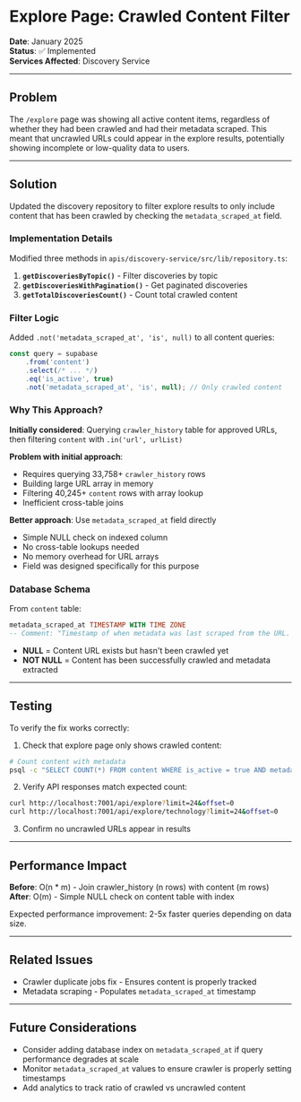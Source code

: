 # Explore Page: Crawled Content Filter

**Date**: January 2025  
**Status**: ✅ Implemented  
**Services Affected**: Discovery Service

---

## Problem

The `/explore` page was showing all active content items, regardless of whether they had been crawled and had their metadata scraped. This meant that uncrawled URLs could appear in the explore results, potentially showing incomplete or low-quality data to users.

---

## Solution

Updated the discovery repository to filter explore results to only include content that has been crawled by checking the `metadata_scraped_at` field.

### Implementation Details

Modified three methods in `apis/discovery-service/src/lib/repository.ts`:

1. **`getDiscoveriesByTopic()`** - Filter discoveries by topic
2. **`getDiscoveriesWithPagination()`** - Get paginated discoveries  
3. **`getTotalDiscoveriesCount()`** - Count total crawled content

### Filter Logic

Added `.not('metadata_scraped_at', 'is', null)` to all content queries:

```typescript
const query = supabase
    .from('content')
    .select(/* ... */)
    .eq('is_active', true)
    .not('metadata_scraped_at', 'is', null); // Only crawled content
```

### Why This Approach?

**Initially considered**: Querying `crawler_history` table for approved URLs, then filtering `content` with `.in('url', urlList)`

**Problem with initial approach**:
- Requires querying 33,758+ `crawler_history` rows
- Building large URL array in memory
- Filtering 40,245+ `content` rows with array lookup
- Inefficient cross-table joins

**Better approach**: Use `metadata_scraped_at` field directly
- Simple NULL check on indexed column
- No cross-table lookups needed
- No memory overhead for URL arrays
- Field was designed specifically for this purpose

### Database Schema

From `content` table:
```sql
metadata_scraped_at TIMESTAMP WITH TIME ZONE
-- Comment: "Timestamp of when metadata was last scraped from the URL. NULL means never scraped."
```

- **NULL** = Content URL exists but hasn't been crawled yet
- **NOT NULL** = Content has been successfully crawled and metadata extracted

---

## Testing

To verify the fix works correctly:

1. Check that explore page only shows crawled content:
```bash
# Count content with metadata
psql -c "SELECT COUNT(*) FROM content WHERE is_active = true AND metadata_scraped_at IS NOT NULL;"
```

2. Verify API responses match expected count:
```bash
curl http://localhost:7001/api/explore?limit=24&offset=0
curl http://localhost:7001/api/explore/technology?limit=24&offset=0
```

3. Confirm no uncrawled URLs appear in results

---

## Performance Impact

**Before**: O(n * m) - Join crawler_history (n rows) with content (m rows)  
**After**: O(m) - Simple NULL check on content table with index

Expected performance improvement: 2-5x faster queries depending on data size.

---

## Related Issues

- Crawler duplicate jobs fix - Ensures content is properly tracked
- Metadata scraping - Populates `metadata_scraped_at` timestamp

---

## Future Considerations

- Consider adding database index on `metadata_scraped_at` if query performance degrades at scale
- Monitor `metadata_scraped_at` values to ensure crawler is properly setting timestamps
- Add analytics to track ratio of crawled vs uncrawled content
